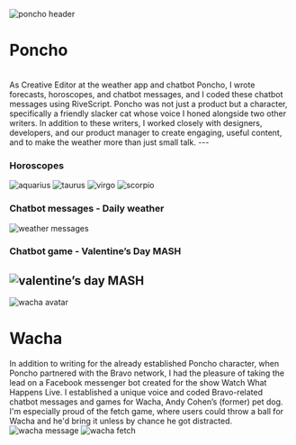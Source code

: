 ![poncho header](images/poncho_header.png)
# Poncho
<br />
As Creative Editor at the weather app and chatbot Poncho, I wrote forecasts, horoscopes, and chatbot messages, and I coded these chatbot messages using RiveScript. Poncho was not just a product but a character, specifically a friendly slacker cat whose voice I honed alongside two other writers. In addition to these writers, I worked closely with designers, developers, and our product manager to create engaging, useful content, and to make the weather more than just small talk. 
---

### Horoscopes
![aquarius](images/ponch1.png)
![taurus](images/ponch4.png)
![virgo](images/ponch8.png)
![scorpio](images/ponch10.png)
<br />
### Chatbot messages - Daily weather
![weather messages](images/ponch13.png)
<br />
### Chatbot game - Valentine’s Day MASH
![valentine’s day MASH](images/ponch14.png)
<br />
---
![wacha avatar](images/wacha.jpeg)

# Wacha
In addition to writing for the already established Poncho character, when Poncho partnered with the Bravo network, I had the pleasure of taking the lead on a Facebook messenger bot created for the show Watch What Happens Live. I established a unique voice and coded Bravo-related chatbot messages and games for Wacha, Andy Cohen’s (former) pet dog. I'm especially proud of the fetch game, where users could throw a ball for Wacha and he'd bring it unless by chance he got distracted.
![wacha message](images/ponch15.png)
![wacha fetch](images/ponch16.png)
